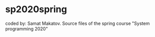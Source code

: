 # sp2020spring
coded by: Samat Makatov. Source files of the spring course "System programming 2020"

